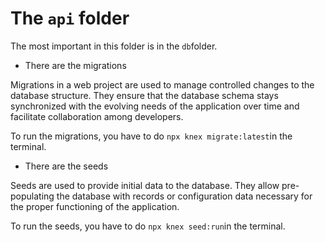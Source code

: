 # The `api` folder

The most important in this folder is in the `db`folder.

- There are the migrations

Migrations in a web project are used to manage controlled changes to the database structure. They ensure that the database schema stays synchronized with the evolving needs of the application over time and facilitate collaboration among developers.

To run the migrations, you have to do `npx knex migrate:latest`in the terminal.

- There are the seeds

Seeds are used to provide initial data to the database. They allow pre-populating the database with records or configuration data necessary for the proper functioning of the application.

To run the seeds, you have to do `npx knex seed:run`in the terminal.
